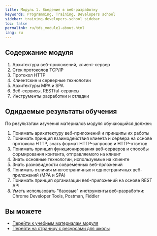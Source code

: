 ```yaml
---
title: Модуль 1. Введение в веб-разработку
keywords: Programming, Training, Developers school
sidebar: training-developers-school_sidebar
toc: false
permalink: ru/tds_module1-about.html
lang: ru
---
```


## Содержание модуля

1. Архитектура веб-приложений, клиент-сервер
2. Стек протоколов TCP/IP
3. Протокол HTTP
4. Клиентские и серверные технологии
5. Архитектуры MPA и SPA
6. Веб-сервисы, RESTful-сервисы
7. Инструменты разработки и отладки

## Одидаемые результаты обучения

По результатам изучения материалов модуля обучающийся должен:
1. Понимать арихитектуру веб-приложений и принципы их работы
2. Понимать принцип взаимодействия клиента и сервера на основе протокола HTTP, знать формат HTTP-запросов и HTTP-ответов
3. Понимать принцип функционирования веб-серверов и способы формирования контента, отправляемого на клиент
4. Знать основные технологии, используемые на клиенте
5. Знать разновидности современных веб-прложений
6. Понимать отличия многостраничных и одностраничных веб-приложений (MPA и SPA)
7. Понимать принцип организации веб-приложений на основе REST API
8. Уметь использовать "базовые" инструменты веб-разработки: Chrome Developer Tools, Postman, Fiddler

## Вы можете

* [Перейти к учебным материалам модуля](tds_module1-learn.html)
* [Перейти на страницу с ресурсами для школы](tds_resources.html)
